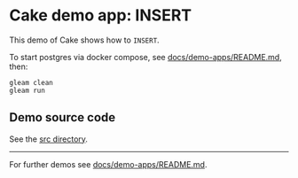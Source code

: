 # Cake demo app: INSERT

This demo of Cake shows how to `INSERT`.

To start postgres via docker compose, see
[docs/demo-apps/README.md](../../README.md#Installing-prerequisites), then:

```shell
gleam clean
gleam run
```

## Demo source code

See the [src directory](https://github.com/inoas/gleam-cake/blob/main/docs/demo-apps/demos/03_insert/src/).

---

For further demos see [docs/demo-apps/README.md](../../README.md#available-demos).
